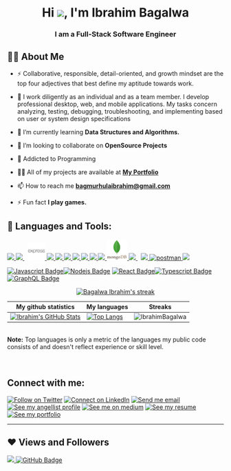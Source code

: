 
<h1 align="center">Hi <img src="https://raw.githubusercontent.com/MartinHeinz/MartinHeinz/master/wave.gif" width="30px">, I'm Ibrahim Bagalwa</h1>
<h3 align="center">I am a Full-Stack Software Engineer</h3>


## 🙋‍♂️ About Me

- ⚡ Collaborative, responsible, detail-oriented, and growth mindset are the top four adjectives that best define my aptitude towards work.

- 👯 I work diligently as an individual and as a team member. I develop professional desktop, web, and mobile applications. My tasks concern analyzing, testing, debugging, troubleshooting, and implementing based on user or system design specifications
  
- 🌱 I’m currently learning **Data Structures and Algorithms.**

- 👯 I’m looking to collaborate on **OpenSource Projects**
- 🙋‍ Addicted to Programming

- 👨‍💻 All of my projects are available at **[My Portfolio](#)**

- 📫 How to reach me **bagmurhulaibrahim@gmail.com**

- ⚡ Fun fact **I play games.**

## 🚀 Languages and Tools:

<p align="left"> 
    <a href="https://developer.mozilla.org/en-US/docs/Web/JavaScript" target="_blank"> <img src="https://img.icons8.com/color/48/000000/javascript.png"/> </a> 
    <a style="padding-right:8px;" href="https://nodejs.org" target="_blank"> <img src="https://img.icons8.com/color/48/000000/nodejs.png"/> </a> 
    <a href="https://expressjs.com" target="_blank"> <img src="https://raw.githubusercontent.com/devicons/devicon/master/icons/express/express-original-wordmark.svg" alt="express" width="40" height="40"/> </a>
    <a href="https://reactjs.org/" target="_blank"> <img src="https://img.icons8.com/color/48/000000/react-native.png"/> </a>
    <a href="https://redux.js.org" target="_blank"> <img src="https://img.icons8.com/color/48/000000/redux.png"/> </a>
    <a href="https://www.python.org" target="_blank"> <img src="https://img.icons8.com/color/48/000000/python.png"/> </a> 
    <a href="https://www.w3.org/html/" target="_blank"> <img src="https://img.icons8.com/color/48/000000/html-5.png"/> </a> 
    <a href="https://www.w3schools.com/css/" target="_blank"> <img src="https://img.icons8.com/color/48/000000/css3.png"/> </a> 
    <a href="https://getbootstrap.com" target="_blank"> <img src="https://img.icons8.com/color/48/000000/bootstrap.png"/> </a> 
    <a href="https://www.java.com" target="_blank"> <img src="https://img.icons8.com/color/48/000000/java-coffee-cup-logo.png"/> </a>
    <!-- <a href="https://spring.io/projects/spring-boot" target="_blank"> <img src="https://img.icons8.com/color/48/000000/spring-logo.png"/> </a>  -->
    <a href="https://www.mongodb.com/" target="_blank"> <img src="https://raw.githubusercontent.com/devicons/devicon/master/icons/mongodb/mongodb-original-wordmark.svg" alt="mongodb" width="48" height="48"/> </a> 
    <a style="padding-right:8px;" href="https://www.mysql.com/" target="_blank"> <img src="https://img.icons8.com/fluent/50/000000/mysql-logo.png"/> </a>
    <a href="https://firebase.google.com/" target="_blank"> <img src="https://img.icons8.com/color/48/000000/firebase.png"/> </a> 
    <a href="https://postman.com" target="_blank"> <img src="https://www.vectorlogo.zone/logos/getpostman/getpostman-icon.svg" alt="postman" width="45" height="45"/> </a>   
    <a href="https://git-scm.com/" target="_blank"> <img src="https://img.icons8.com/color/48/000000/git.png"/> </a> 
    <!-- <a href="https://www.jenkins.io" target="_blank"> <img src="https://www.vectorlogo.zone/logos/jenkins/jenkins-icon.svg" alt="jenkins" width="48" height="48"/> </a>  -->
</p>

[![Javascript Badge](https://img.shields.io/badge/-Javascript-F0DB4F?style=for-the-badge&labelColor=black&logo=javascript&logoColor=F0DB4F)](#)[![Nodejs Badge](https://img.shields.io/badge/-Nodejs-3C873A?style=for-the-badge&labelColor=black&logo=node.js&logoColor=3C873A)](#) [![React Badge](https://img.shields.io/badge/-React-61DBFB?style=for-the-badge&labelColor=black&logo=react&logoColor=61DBFB)](#)[![Typescript Badge](https://img.shields.io/badge/-Typescript-007acc?style=for-the-badge&labelColor=black&logo=typescript&logoColor=007acc)](#)  [![GraphQL Badge](https://img.shields.io/badge/-GraphQl-e535ab?style=for-the-badge&labelColor=black&logo=node.js&logoColor=e535ab)](#)
<br/>

<p align="center">
    <a href="https://github.com/IbrahimBagalwa/github-readme-streak-stats">
        <img title="🔥 Get streak stats for your profile at git.io/streak-stats" alt="Bagalwa Ibrahim's streak" src="https://github-readme-streak-stats.herokuapp.com/?user=IbrahimBagalwa&theme=black-ice&hide_border=true&stroke=0000&background=060A0CD0"/>
    </a>
</p>

|My github statistics|My languages|Streaks|
|-|-|-|
|[![Ibrahim's GitHub Stats](https://github-readme-stats.vercel.app/api?username=IbrahimBagalwa&show_icons=true&theme=dark&hide_title=true)](https://github.com/IbrahimBagalwa)|[![Top Langs](https://github-readme-stats.vercel.app/api/top-langs/?username=IbrahimBagalwa&show_icons=true&theme=dark&layout=compact&hide_title=true)](https://github.com/IbrahimBagalwa)|![IbrahimBagalwa](https://github-readme-streak-stats.herokuapp.com/?user=IbrahimBagalwa&theme=dark)
<br/>
  <b>Note:</b> Top languages is only a metric of the languages my public code consists of and doesn't reflect experience or skill level.


<br/>
<br/>

<!-- [![Ibrahim's github activity graph](https://activity-graph.herokuapp.com/graph?username=IbrahimBagalwa&bg_color=0D1117&color=5BCDEC&line=5BCDEC&point=FFFFFF&area=true&hide_border=true)](https://github.com/IbrahimBagalwa/github-readme-activity-graph)
<br/> -->
<br/>

## Connect with me:
<p align="left">

[![Follow on Twitter](https://img.shields.io/badge/--twitter?label=Twitter&logo=Twitter&style=social)](https://twitter.com/ibrahim_Bagalwa) [![Connect on LinkedIn](https://img.shields.io/badge/--linkedin?label=LinkedIn&logo=LinkedIn&style=social)](https://www.linkedin.com/in/IbrahimBagalwa) [![Send me email](https://img.shields.io/badge/--gmail?label=Gmail&logo=Gmail&style=social)](mailto:bagmurhulaibrahim@gmail.com) [![See my angellist profile](https://img.shields.io/badge/--angellist?label=AngelList&logo=AngelList&style=social)](#) [![See me on medium](https://img.shields.io/badge/--medium?label=Medium&logo=medium&style=social)](#) [![See my resume](https://img.shields.io/badge/--resume?label=Resume&logo=resume&style=social)](#) [![See my portfolio](https://img.shields.io/badge/--portfolio?label=Portfolio&logo=portfolio&style=social)](#)
___
</p>

## ❤ Views and Followers
<a href="https://github.com/IbrahimBagalwa/github-profile-views-counter">
    <img src="https://komarev.com/ghpvc/?username=IbrahimBagalwa">
</a>
<a href="https://github.com/IbrahimBagalwa?tab=followers"><img src="https://img.shields.io/github/followers/IbrahimBagalwa?label=Followers&style=social" alt="GitHub Badge"></a>
